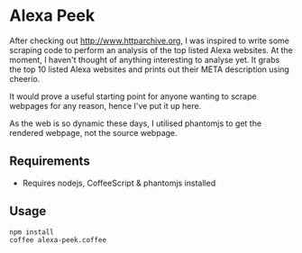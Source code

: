 Alexa Peek
==========
After checking out <http://www.httparchive.org>, I was inspired to write some scraping code to perform an analysis of the top listed Alexa websites.  At the moment, I haven't thought of anything interesting to analyse yet.  It grabs the top 10 listed Alexa websites and prints out their META description using cheerio.

It would prove a useful starting point for anyone wanting to scrape webpages for any reason, hence I've put it up here.

As the web is so dynamic these days, I utilised phantomjs to get the rendered webpage, not the source webpage.

Requirements
------------
* Requires nodejs, CoffeeScript & phantomjs installed

Usage
-----
```bash
npm install
coffee alexa-peek.coffee
```
